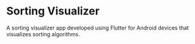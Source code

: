 # Sorting Visualizer

A sorting visualizer app developed using Flutter for Android devices that visualizes sorting algorithms.
